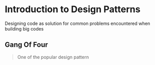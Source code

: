 # Introduction to Design Patterns

Designing code as solution for common problems encountered when building big codes

## Gang Of Four
> One of the popular design pattern